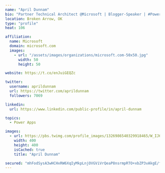```yaml
---
name: "April Dunnam"
bio: "Partner Technical Architect @Microsoft | Blogger-Speaker | #PowerApps, #PowerAutomate, #Office365, #SharePoint | #WIT | #Karaoke Queen"
location: Broken Arrow, OK
type: "profile"
heat: 106

affiliation:
  name: Microsoft
  domain: microsoft.com
  images:
    - url: "/assets/images/organizations/microsoft.com-50x50.jpg"
      width: 50
      height: 50

website: https://t.co/enJuiGEQZc

twitter:
  username: aprildunnam
  url: https://twitter.com/aprildunnam
  followers: 7069

linkedin:
  url: https://www.linkedin.com/public-profile/in/april-dunnam

topics:
  - Power Apps

images:
  - url: https://pbs.twimg.com/profile_images/1326986540329918465/W_IJ6Ih2_400x400.jpg
    width: 400
    height: 400
    isCached: true
    title: "April Dunnam"

secured: "mhFodSysA3wHCHxRW6XqIyMkpLnjOVGViVrQeaP8nsrmpRTO+xbZP3vAkgE/faDqxILcVlV1muGtmK4nFCytSI09eIsJQyqD1gjv09HVLyH3/lVlM0qivvW8XpNPJjAHV6tJ8L7V5BRLUyXv6datXZeXKNnRKQXbMqwI3bg5j3eOCdHbuY9Unkct49q2u0CtPb1w/l1kDMQHs6kQfven+r1Lx9SI6dRKgOuV3y8iXrfP8MrChly+Bi8dbYaghOzSv5J3ocSvhDStsj0X/zJHYkfo2aJ6rRQX7efxQWiE72bJ4//WsVXsqIyzlBSUjirPFrb/94vbnxKElRwOHQea1ZPZhTOsITP2avNb9yvD1nvavGnKbcA28RrmNVXu4LGVDlyCn0Hr8UzHmwqDlTxhFlhT0dxUmDC/NQaoPAWZ5X4=;fCPR5aEa92f+9uB6qhKKmA=="
---
```


